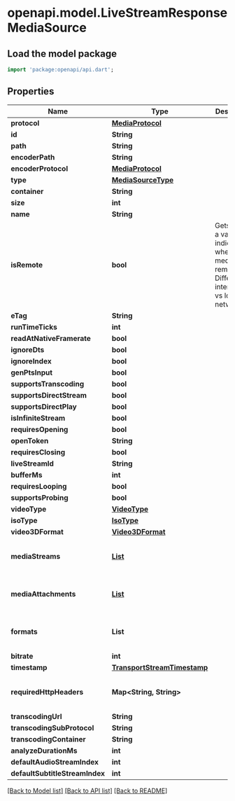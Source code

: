 # openapi.model.LiveStreamResponseMediaSource

## Load the model package
```dart
import 'package:openapi/api.dart';
```

## Properties
Name | Type | Description | Notes
------------ | ------------- | ------------- | -------------
**protocol** | [**MediaProtocol**](MediaProtocol.md) |  | [optional] 
**id** | **String** |  | [optional] 
**path** | **String** |  | [optional] 
**encoderPath** | **String** |  | [optional] 
**encoderProtocol** | [**MediaProtocol**](MediaProtocol.md) |  | [optional] 
**type** | [**MediaSourceType**](MediaSourceType.md) |  | [optional] 
**container** | **String** |  | [optional] 
**size** | **int** |  | [optional] 
**name** | **String** |  | [optional] 
**isRemote** | **bool** | Gets or sets a value indicating whether the media is remote.  Differentiate internet url vs local network. | [optional] 
**eTag** | **String** |  | [optional] 
**runTimeTicks** | **int** |  | [optional] 
**readAtNativeFramerate** | **bool** |  | [optional] 
**ignoreDts** | **bool** |  | [optional] 
**ignoreIndex** | **bool** |  | [optional] 
**genPtsInput** | **bool** |  | [optional] 
**supportsTranscoding** | **bool** |  | [optional] 
**supportsDirectStream** | **bool** |  | [optional] 
**supportsDirectPlay** | **bool** |  | [optional] 
**isInfiniteStream** | **bool** |  | [optional] 
**requiresOpening** | **bool** |  | [optional] 
**openToken** | **String** |  | [optional] 
**requiresClosing** | **bool** |  | [optional] 
**liveStreamId** | **String** |  | [optional] 
**bufferMs** | **int** |  | [optional] 
**requiresLooping** | **bool** |  | [optional] 
**supportsProbing** | **bool** |  | [optional] 
**videoType** | [**VideoType**](VideoType.md) |  | [optional] 
**isoType** | [**IsoType**](IsoType.md) |  | [optional] 
**video3DFormat** | [**Video3DFormat**](Video3DFormat.md) |  | [optional] 
**mediaStreams** | [**List<MediaStream>**](MediaStream.md) |  | [optional] [default to const []]
**mediaAttachments** | [**List<MediaAttachment>**](MediaAttachment.md) |  | [optional] [default to const []]
**formats** | **List<String>** |  | [optional] [default to const []]
**bitrate** | **int** |  | [optional] 
**timestamp** | [**TransportStreamTimestamp**](TransportStreamTimestamp.md) |  | [optional] 
**requiredHttpHeaders** | **Map<String, String>** |  | [optional] [default to const {}]
**transcodingUrl** | **String** |  | [optional] 
**transcodingSubProtocol** | **String** |  | [optional] 
**transcodingContainer** | **String** |  | [optional] 
**analyzeDurationMs** | **int** |  | [optional] 
**defaultAudioStreamIndex** | **int** |  | [optional] 
**defaultSubtitleStreamIndex** | **int** |  | [optional] 

[[Back to Model list]](../README.md#documentation-for-models) [[Back to API list]](../README.md#documentation-for-api-endpoints) [[Back to README]](../README.md)


